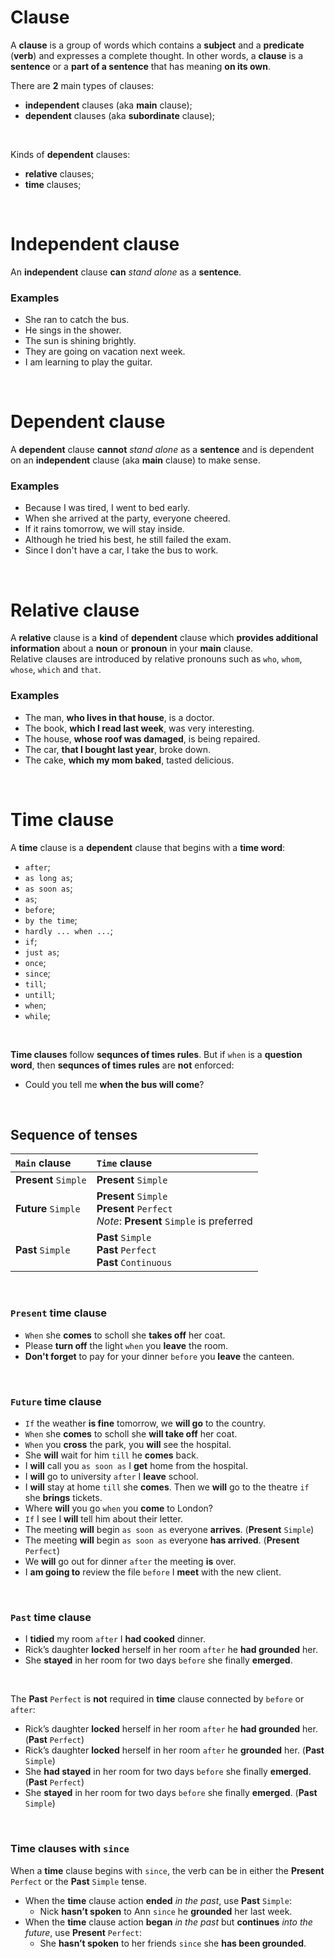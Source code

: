 # Clause
A **clause** is a group of words which contains a **subject** and a **predicate** (**verb**) and expresses a complete thought. In other words, a **clause** is a **sentence** or a **part of a sentence** that has meaning **on its own**.<br>

There are **2** main types of clauses:
- **independent** clauses (aka **main** clause);
- **dependent** clauses (aka **subordinate** clause);

<br>

Kinds of **dependent** clauses:
- **relative** clauses;
- **time** clauses;

<br>

# Independent clause
An **independent** clause **can** *stand alone* as a **sentence**.<br>

### Examples
- She ran to catch the bus.
- He sings in the shower.
- The sun is shining brightly.
- They are going on vacation next week.
- I am learning to play the guitar.

<br>

# Dependent clause
A **dependent** clause **cannot** *stand alone* as a **sentence** and is dependent on an **independent** clause (aka **main** clause) to make sense.<br>

### Examples
- Because I was tired, I went to bed early.
- When she arrived at the party, everyone cheered.
- If it rains tomorrow, we will stay inside.
- Although he tried his best, he still failed the exam.
- Since I don't have a car, I take the bus to work.

<br>

# Relative clause
A **relative** clause is a **kind** of **dependent** clause which **provides additional information** about a **noun** or **pronoun** in your **main** clause.<br>
Relative clauses are introduced by relative pronouns such as `who`, `whom`, `whose`, `which` and `that`.<br>

### Examples
- The man, **who lives in that house**, is a doctor.
- The book, **which I read last week**, was very interesting.
- The house, **whose roof was damaged**, is being repaired.
- The car, **that I bought last year**, broke down.
- The cake, **which my mom baked**, tasted delicious.

<br>

# Time clause
A **time** clause is a **dependent** clause that begins with a **time word**:
- `after`;
- `as long as`;
- `as soon as`;
- `as`;
- `before`;
- `by the time`;
- `hardly ... when ...`;
- `if`;
- `just as`;
- `once`;
- `since`;
- `till`;
- `untill`;
- `when`;
- `while`;

<br>

**Time clauses** follow **sequnces of times rules**. But if `when` is a **question word**, then **sequnces of times rules** are **not** enforced:
- Could you tell me **when the bus will come**?

<br>

## Sequence of tenses
|`Main` clause|`Time` clause|
|:--------------|:--------------|
|**Present** `Simple`|**Present** `Simple`|
|**Future** `Simple`|**Present** `Simple`<br>**Present** `Perfect`<br>*Note*: **Present** `Simple` is preferred|
|**Past** `Simple`|**Past** `Simple`<br>**Past** `Perfect`<br>**Past** `Continuous`|

<br>

### `Present` time clause
- `When` she **comes** to scholl she **takes off** her coat.
- Please **turn off** the light `when` you **leave** the room.
- **Don't forget** to pay for your dinner `before` you **leave** the canteen.

<br>

### `Future` time clause
- `If` the weather **is fine** tomorrow, we **will go** to the country.
- `When` she **comes** to scholl she **will take off** her coat.
- `When` you **cross** the park, you **will** see the hospital.
- She **will** wait for him `till` he **comes** back.
- I **will** call you `as soon as` I **get** home from the hospital.
- I **will** go to university `after` I **leave** school.
- I **will** stay at home `till` she **comes**. Then we **will** go to the theatre `if` she **brings** tickets.
- Where **will** you go `when` you **come** to London?
- `If` I see I **will** tell him about their letter.
- The meeting **will** begin `as soon as` everyone **arrives**.     (**Present** `Simple`)
- The meeting **will** begin `as soon as` everyone **has arrived**. (**Present** `Perfect`)
- We **will** go out for dinner `after` the meeting **is** over.
- I **am going to** review the file `before` I **meet** with the new client.

<br>

### `Past` time clause
- I **tidied** my room `after` I **had cooked** dinner.
- Rick’s daughter **locked** herself in her room `after` he **had grounded** her.
- She **stayed** in her room for two days `before` she finally **emerged**.

<br>

The **Past** `Perfect` is **not** required in **time** clause connected by `before` or `after`:
- Rick’s daughter **locked** herself in her room `after` he **had grounded** her.  (**Past** `Perfect`)
- Rick’s daughter **locked** herself in her room `after` he **grounded** her.      (**Past** `Simple`)
- She **had stayed** in her room for two days `before` she finally **emerged**.    (**Past** `Perfect`)
- She **stayed** in her room for two days `before` she finally **emerged**.        (**Past** `Simple`)

<br>

### Time clauses with `since`
When a **time** clause begins with `since`, the verb can be in either the **Present** `Perfect` or the **Past** `Simple` tense.<br>

- When the **time** clause action **ended** *in the past*, use **Past** `Simple`:
  - Nick **hasn’t spoken** to Ann `since` he **grounded** her last week.
- When the **time** clause action **began** *in the past* but **continues** *into the future*, use **Present** `Perfect`:
  - She **hasn’t spoken** to her friends `since` she **has been grounded**.
